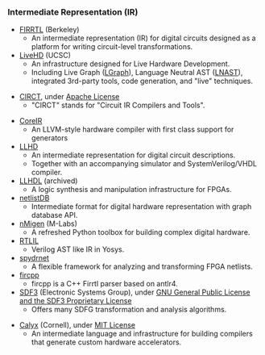 ### Intermediate Representation (IR)
- [FIRRTL](https://github.com/freechipsproject/firrtl) (Berkeley)
  - An intermediate representation (IR) for digital circuits designed as a platform for writing circuit-level transformations.
- [LiveHD](https://github.com/masc-ucsc/livehd) (UCSC)
  - An infrastructure designed for Live Hardware Development.
  - Including Live Graph ([LGraph](https://github.com/masc-ucsc/livehd/blob/master/core/lgraph.hpp)), Language Neutral AST ([LNAST](https://github.com/masc-ucsc/livehd/blob/master/elab/lnast.hpp)), integrated 3rd-party tools, code generation, and "live" techniques.
+ [CIRCT](https://github.com/llvm/circt), under [Apache License](https://github.com/llvm/circt/blob/main/LICENSE)
  - "CIRCT" stands for "Circuit IR Compilers and Tools".
- [CoreIR](https://github.com/rdaly525/coreir)
  - An LLVM-style hardware compiler with first class support for generators
- [LLHD](http://www.llhd.io/)
  - An intermediate representation for digital circuit descriptions.
  - Together with an accompanying simulator and SystemVerilog/VHDL compiler.
- [LLHDL](https://github.com/errordeveloper/llhdl) (archived)
  - A logic synthesis and manipulation infrastructure for FPGAs.
- [netlistDB](https://github.com/HardwareIR/netlistDB)
  - Intermediate format for digital hardware representation with graph database API.
- [nMigen](https://github.com/m-labs/nmigen) (M-Labs)
  - A refreshed Python toolbox for building complex digital hardware.
- [RTLIL](https://github.com/YosysHQ/yosys/blob/master/kernel/rtlil.h)
  - Verilog AST like IR in Yosys.
- [spydrnet](https://byuccl.github.io/spydrnet/)
  - A flexible framework for analyzing and transforming FPGA netlists.
- [fircpp](https://github.com/easysoc/fircpp)
  - fircpp is a C++ Firrtl parser based on antlr4.
- [SDF3](http://www.es.ele.tue.nl/sdf3/) (Electronic Systems Group), under [GNU General Public License and the SDF3 Proprietary License](http://www.es.ele.tue.nl/sdf3/license/)
  - Offers many SDFG transformation and analysis algorithms.
+ [Calyx](https://github.com/cucapra/calyx) (Cornell), under [MIT License](https://github.com/cucapra/calyx/blob/master/LICENSE)
  - An intermediate language and infrastructure for building compilers that generate custom hardware accelerators.